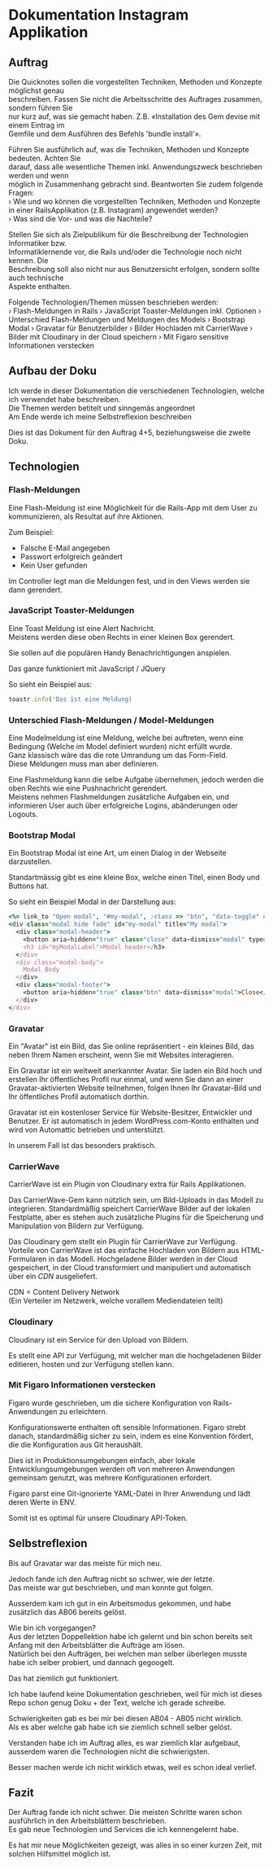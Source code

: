 # Dokumentation Instagram Applikation

## Auftrag
Die Quicknotes sollen die vorgestellten Techniken, Methoden und Konzepte möglichst genau  
beschreiben. Fassen Sie nicht die Arbeitsschritte des Auftrages zusammen, sondern führen Sie  
nur kurz auf, was sie gemacht haben. Z.B. «Installation des Gem devise mit einem Eintrag im  
Gemfile und dem Ausführen des Befehls 'bundle install'».  

Führen Sie ausführlich auf, was die Techniken, Methoden und Konzepte bedeuten. Achten Sie  
darauf, dass alle wesentliche Themen inkl. Anwendungszweck beschrieben werden und wenn  
möglich in Zusammenhang gebracht sind. Beantworten Sie zudem folgende Fragen:  
› Wie und wo können die vorgestellten Techniken, Methoden und Konzepte in einer RailsApplikation (z.B. Instagram) angewendet werden?  
› Was sind die Vor- und was die Nachteile?  

Stellen Sie sich als Zielpublikum für die Beschreibung der Technologien Informatiker bzw.  
Informatiklernende vor, die Rails und/oder die Technologie noch nicht kennen. Die  
Beschreibung soll also nicht nur aus Benutzersicht erfolgen, sondern sollte auch technische  
Aspekte enthalten.  

Folgende Technologien/Themen müssen beschrieben werden:  
› Flash-Meldungen in Rails
› JavaScript Toaster-Meldungen inkl. Optionen
› Unterschied Flash-Meldungen und Meldungen des Models
› Bootstrap Modal
› Gravatar für Benutzerbilder
› Bilder Hochladen mit CarrierWave
› Bilder mit Cloudinary in der Cloud speichern
› Mit Figaro sensitive Informationen verstecken

## Aufbau der Doku  
Ich werde in dieser Dokumentation die verschiedenen Technologien, welche ich verwendet habe beschreiben.  
Die Themen werden betitelt und sinngemäs angeordnet  
Am Ende werde ich meine Selbstreflexion beschreiben  
  
Dies ist das Dokument für den Auftrag 4+5, beziehungsweise die zweite Doku.

## Technologien  

### Flash-Meldungen
Eine Flash-Meldung ist eine Möglichkeit für die Rails-App mit dem User zu kommunizieren, als Resultat auf ihre Aktionen.  

Zum Beispiel:  
* Falsche E-Mail angegeben
* Passwort erfolgreich geändert
* Kein User gefunden

Im Controller legt man die Meldungen fest, und in den Views werden sie dann gerendert.  

### JavaScript Toaster-Meldungen
Eine Toast Meldung ist eine Alert Nachricht.  
Meistens werden diese oben Rechts in einer kleinen Box gerendert.  

Sie sollen auf die populären Handy Benachrichtigungen anspielen.  

Das ganze funktioniert mit JavaScript / JQuery

So sieht ein Beispiel aus:  
```ruby
toastr.info('Das ist eine Meldung)
```

### Unterschied Flash-Meldungen / Model-Meldungen
Eine Modelmeldung ist eine Meldung, welche bei auftreten, wenn eine Bedingung (Welche im Model definiert wurden) nicht erfüllt wurde.  
Ganz klassisch wäre das die rote Umrandung um das Form-Field.  
Diese Meldungen muss man aber definieren.  

Eine Flashmeldung kann die selbe Aufgabe übernehmen, jedoch werden die oben Rechts wie eine Pushnachricht gerendert.  
Meistens nehmen Flashmeldungen zusätzliche Aufgaben ein, und informieren User auch über erfolgreiche Logins, abänderungen oder Logouts.  


### Bootstrap Modal
Ein Bootstrap Modal ist eine Art, um einen Dialog in der Webseite darzustellen.  

Standartmässig gibt es eine kleine Box, welche einen Titel, einen Body und Buttons hat.  

So sieht ein Beispiel Modal in der Darstellung aus:
```ruby
<%= link_to "Open modal", "#my-modal", :class => "btn", "data-toggle" => "modal" %>
<div class="modal hide fade" id="my-modal" title="My modal">
  <div class="modal-header">
    <button aria-hidden="true" class="close" data-dismiss="modal" type="button">×</button>
    <h3 id="myModalLabel">Modal header</h3>
  </div>
  <div class="modal-body">
    Modal Body
  </div>
  <div class="modal-footer">
    <button aria-hidden="true" class="btn" data-dismiss="modal">Close</button>
  </div>
</div>
```

### Gravatar
Ein "Avatar" ist ein Bild, das Sie online repräsentiert - ein kleines Bild, das neben Ihrem Namen erscheint, wenn Sie mit Websites interagieren.  

Ein Gravatar ist ein weltweit anerkannter Avatar. Sie laden ein Bild hoch und erstellen Ihr öffentliches Profil nur einmal, und wenn Sie dann an einer Gravatar-aktivierten Website teilnehmen, folgen Ihnen Ihr Gravatar-Bild und Ihr öffentliches Profil automatisch dorthin.  

Gravatar ist ein kostenloser Service für Website-Besitzer, Entwickler und Benutzer. Er ist automatisch in jedem WordPress.com-Konto enthalten und wird von Automattic betrieben und unterstützt.  

In unserem Fall ist das besonders praktisch.

### CarrierWave
CarrierWave ist ein Plugin von Cloudinary extra für Rails Applikationen.  

Das CarrierWave-Gem kann nützlich sein, um Bild-Uploads in das Modell zu integrieren. Standardmäßig speichert CarrierWave Bilder auf der lokalen Festplatte, aber es stehen auch zusätzliche Plugins für die Speicherung und Manipulation von Bildern zur Verfügung.  

Das Cloudinary gem stellt ein Plugin für CarrierWave zur Verfügung. Vorteile von CarrierWave ist das einfache Hochladen von Bildern aus HTML-Formularen in das Modell. Hochgeladene Bilder werden in der Cloud gespeichert, in der Cloud transformiert und manipuliert und automatisch über ein _CDN_ ausgeliefert.  

CDN = Content Delivery Network  
(Ein Verteiler im Netzwerk, welche vorallem Mediendateien teilt)  

### Cloudinary
Cloudinary ist ein Service für den Upload von Bildern.  

Es stellt eine API zur Verfügung, mit welcher man die hochgeladenen Bilder editieren, hosten und zur Verfügung stellen kann.  

### Mit Figaro Informationen verstecken

Figaro wurde geschrieben, um die sichere Konfiguration von Rails-Anwendungen zu erleichtern.

Konfigurationswerte enthalten oft sensible Informationen. Figaro strebt danach, standardmäßig sicher zu sein, indem es eine Konvention fördert, die die Konfiguration aus Git heraushält.

Dies ist in Produktionsumgebungen einfach, aber lokale Entwicklungsumgebungen werden oft von mehreren Anwendungen gemeinsam genutzt, was mehrere Konfigurationen erfordert.

Figaro parst eine Git-ignorierte YAML-Datei in Ihrer Anwendung und lädt deren Werte in ENV.

Somit ist es optimal für unsere Cloudinary API-Token.  

## Selbstreflexion  
Bis auf Gravatar war das meiste für mich neu.  

Jedoch fande ich den Auftrag nicht so schwer, wie der letzte.  
Das meiste war gut beschrieben, und man konnte gut folgen.  

Ausserdem kam ich gut in ein Arbeitsmodus gekommen, und habe zusätzlich das AB06 bereits gelöst.

Wie bin ich vorgegangen?  
Aus der letzten Doppellektion habe ich gelernt und bin schon bereits seit Anfang mit den Arbeitsblätter die Aufträge am lösen.  
Natürlich bei den Aufträgen, bei welchen man selber überlegen musste habe ich selber probiert, und dannach gegoogelt.  

Das hat ziemlich gut funktioniert.  

Ich habe laufend keine Dokumentation geschrieben, weil für mich ist dieses Repo schon genug Doku + der Text, welche ich gerade schreibe.  

Schwierigkeiten gab es bei mir bei diesen AB04 - AB05 nicht wirklich.  
Als es aber welche gab habe ich sie ziemlich schnell selber gelöst.  

Verstanden habe ich im Auftrag alles, es war ziemlich klar aufgebaut, ausserdem waren die Technologien nicht die schwierigsten.  

Besser machen werde ich nicht wirklich etwas, weil es schon ideal verlief.  

## Fazit
Der Auftrag fande ich nicht schwer. Die meisten Schritte waren schon ausführlich in den Arbeitsblättern beschrieben.  
Es gab neue Technologien und Services die ich kennengelernt habe.  
  
Es hat mir neue Möglichkeiten gezeigt, was alles in so einer kurzen Zeit, mit solchen Hilfsmittel möglich ist.  
